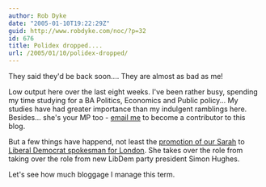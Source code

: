 ```yaml
---
author: Rob Dyke
date: "2005-01-10T19:22:29Z"
guid: http://www.robdyke.com/noc/?p=32
id: 676
title: Polidex dropped....
url: /2005/01/10/polidex-dropped/
---
```

They said they'd be back soon.... They are almost as bad as me!

Low output here over the last eight weeks. I've been rather busy, spending my time studying for a BA Politics, Economics and Public policy... My studies have had greater importance than my indulgent ramblings here. Besides... she's your MP too - [email me](mailto://blogger@robdyke.com) to become a contributor to this blog.

But a few things have happend, not least the [promotion of our Sarah](http://news.bbc.co.uk/1/hi/uk_politics/4046021.stm) to [Liberal Democrat spokesman for London](http://www.brentlibdems.org.uk/news/171.html). She takes over the role from taking over the role from new LibDem party president Simon Hughes.

Let's see how much bloggage I manage this term.